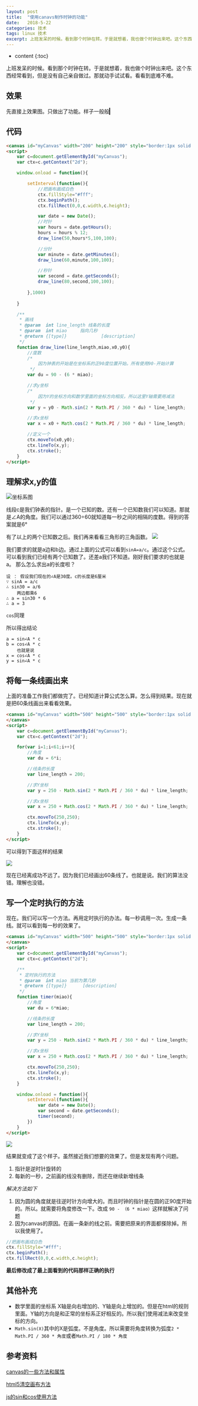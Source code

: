 ```yaml
---
layout: post
title:  "使用canavs制作时钟的功能"
date:   2018-5-22 
categories: 技术
tags: linux 技术
excerpt: 上班发呆的时候。看到那个时钟在转。于是就想着，我也做个时钟出来吧。这个东西经常看到，但是没有自己亲自做过。那就动手试试看。看看到底难不难。
---
```



* content
{:toc}

上班发呆的时候。看到那个时钟在转。于是就想着，我也做个时钟出来吧。这个东西经常看到，但是没有自己亲自做过。那就动手试试看。看看到底难不难。





## 效果
先直接上效果图。只做出了功能。样子一般般
<canvas id="myCanvas" width="200" height="200" style="border:1px solid #000000;"></canvas>
<script>
    var c=document.getElementById("myCanvas");
    var ctx=c.getContext("2d");

    window.onload = function(){

        setInterval(function(){
            //把画布画成白色
            ctx.fillStyle="#fff";
            ctx.beginPath();  
            ctx.fillRect(0,0,c.width,c.height);

            var date = new Date();
            //时针
            var hours = date.getHours();
            hours = hours % 12;
            draw_line(50,hours*5,100,100);

            //分针
            var minute = date.getMinutes();
            draw_line(60,minute,100,100);

            //秒针
            var second = date.getSeconds();
            draw_line(80,second,100,100);
            
        },1000)
        
    }

    /**
     * 画线
     * @param  int line_length 线条的长度
     * @param  int miao     指向几秒
     * @return {[type]}             [description]
     */
    function draw_line(line_length,miao,x0,y0){
        //度数
        /*
            因为钟表的开始是在坐标系的正90度位置开始。所有使用90-开始计算
         */
        var du = 90 - (6 * miao);

        //求y坐标 
        /*
            因为Y的坐标方向和数学里面的坐标方向相反。所以这里Y轴需要用减法
         */
        var y = y0 - Math.sin(2 * Math.PI / 360 * du) * line_length;

        //求x坐标
        var x = x0 + Math.cos(2 * Math.PI / 360 * du) * line_length;

        //定义一个
        ctx.moveTo(x0,y0);
        ctx.lineTo(x,y);
        ctx.stroke();
    }
</script>

## 代码
```html
<canvas id="myCanvas" width="200" height="200" style="border:1px solid #000000;"></canvas>
<script>
    var c=document.getElementById("myCanvas");
    var ctx=c.getContext("2d");

    window.onload = function(){

        setInterval(function(){
            //把画布画成白色
            ctx.fillStyle="#fff";
            ctx.beginPath();  
            ctx.fillRect(0,0,c.width,c.height);

            var date = new Date();
            //时针
            var hours = date.getHours();
            hours = hours % 12;
            draw_line(50,hours*5,100,100);

            //分针
            var minute = date.getMinutes();
            draw_line(60,minute,100,100);

            //秒针
            var second = date.getSeconds();
            draw_line(80,second,100,100);
            
        },1000)
        
    }

    /**
     * 画线
     * @param  int line_length 线条的长度
     * @param  int miao     指向几秒
     * @return {[type]}             [description]
     */
    function draw_line(line_length,miao,x0,y0){
        //度数
        /*
            因为钟表的开始是在坐标系的正90度位置开始。所有使用90-开始计算
         */
        var du = 90 - (6 * miao);

        //求y坐标 
        /*
            因为Y的坐标方向和数学里面的坐标方向相反。所以这里Y轴需要用减法
         */
        var y = y0 - Math.sin(2 * Math.PI / 360 * du) * line_length;

        //求x坐标
        var x = x0 + Math.cos(2 * Math.PI / 360 * du) * line_length;

        //定义一个
        ctx.moveTo(x0,y0);
        ctx.lineTo(x,y);
        ctx.stroke();
    }
</script>
```

## 理解求x,y的值
![坐标系图](/file/2018-5-25/1.png)

线段c是我们钟表的指针。是一个已知的数。还有一个已知数我们可以知道。那就是∠A的角度。我们可以通过360÷60就知道每一秒之间的相隔的度数。得到的答案就是6°

有了以上的两个已知数之后。我们再来看看三角形的三角函数。
![](/file/2018-5-25/20180525222357.png)

我们要求的就是a边和b边。通过上面的公式可以看到`sinA=a/c`。通过这个公式。可以看到我们已经有两个已知数了。还差a我们不知道。刚好我们要求的也就是a。
那么怎么求出a的长度啦？

```
设 ： 假设我们现在的∠A是30度。c的长度是6厘米
∵ sinA = a/c
∴ sin30 = a/6
    两边都乘6
∴ a = sin30 * 6
∴ a = 3
```
`cos`同理

所以得出结论
```
a = sin∠A * c
b = cos∠A * c
    也就是说
x = cos∠A * c
y = sin∠A * c
```

## 将每一条线画出来
上面的准备工作我们都做完了。已经知道计算公式怎么算。怎么得到结果。现在就是把60条线画出来看看效果。

```html
<canvas id="myCanvas" width="500" height="500" style="border:1px solid #000000;">
</canvas>
<script>
    var c=document.getElementById("myCanvas");
    var ctx=c.getContext("2d");

    for(var i=1;i<61;i++){
        //角度
        var du = 6*i;

        //线条的长度
        var line_length = 200;

        //求Y坐标
        var y = 250 - Math.sin(2 * Math.PI / 360 * du) * line_length;

        //求x坐标
        var x = 250 + Math.cos(2 * Math.PI / 360 * du) * line_length;

        ctx.moveTo(250,250);
        ctx.lineTo(x,y);
        ctx.stroke();
    }
</script>
```

可以得到下面这样的结果

![](/file/2018-5-25/20180526234107.png)

现在已经离成功不远了。因为我们已经画出60条线了。也就是说。我们的算法没错。理解也没错。

## 写一个定时执行的方法
现在。我们可以写一个方法。再用定时执行的办法。每一秒调用一次。生成一条线。就可以看到每一秒的效果了。

```html
<canvas id="myCanvas" width="500" height="500" style="border:1px solid #000000;">
</canvas>
<script>
    var c=document.getElementById("myCanvas");
    var ctx=c.getContext("2d");

    /**
     * 定时执行的方法
     * @param  int miao 当前为第几秒
     * @return {[type]}      [description]
     */
    function timer(miao){
        //角度
        var du = 6*miao;

        //线条的长度
        var line_length = 200;

        //求Y坐标
        var y = 250 - Math.sin(2 * Math.PI / 360 * du) * line_length;

        //求x坐标
        var x = 250 + Math.cos(2 * Math.PI / 360 * du) * line_length;

        ctx.moveTo(250,250);
        ctx.lineTo(x,y);
        ctx.stroke();
    }

    window.onload = function(){
        setInterval(function(){
            var date = new Date();
            var second = date.getSeconds();
            timer(second);
        })
    }
</script>
```
![](/file/2018-5-25/20180526235200.png)

结果就变成了这个样子。虽然接近我们想要的效果了。但是发现有两个问题。
1. 指针是逆时针旋转的
1. 每新的一秒，之前画的线没有删除，而还在继续新增线条

*解决方法如下*

1. 因为圆的角度就是往逆时针方向增大的。而且时钟的指针是在圆的正90度开始的。所以。就需要将角度修改一下。改成 `90 - （6 * miao）`这样就解决了问题
1. 因为canvas的原因。在画一条新的线之前。需要把原来的界面都搽除掉。所以我使用了。
```javascript
//把画布画成白色
ctx.fillStyle="#fff";
ctx.beginPath();  
ctx.fillRect(0,0,c.width,c.height);
```

**最后修改成了最上面看到的代码那样正确的执行**


## 其他补充
* 数学里面的坐标系 X轴是向右增加的、Y轴是向上增加的。但是在html的规则里面。Y轴的方向是和正常的坐标系正好相反的。所以我们使用减法来改变坐标的方向。
* `Math.sin(X)`其中的X是弧度。不是角度。所以需要将角度转换为弧度`2 * Math.PI / 360 * 角度`或者`Math.PI / 180 * 角度`

## 参考资料
[canvas的一些方法和属性](http://www.w3school.com.cn/tags/html_ref_canvas.asp)

[html5清空画布方法](https://blog.csdn.net/u010484625/article/details/46046217)

[js的sin和cos使用方法](https://www.cnblogs.com/xieon1986/archive/2013/01/28/2880367.html)

